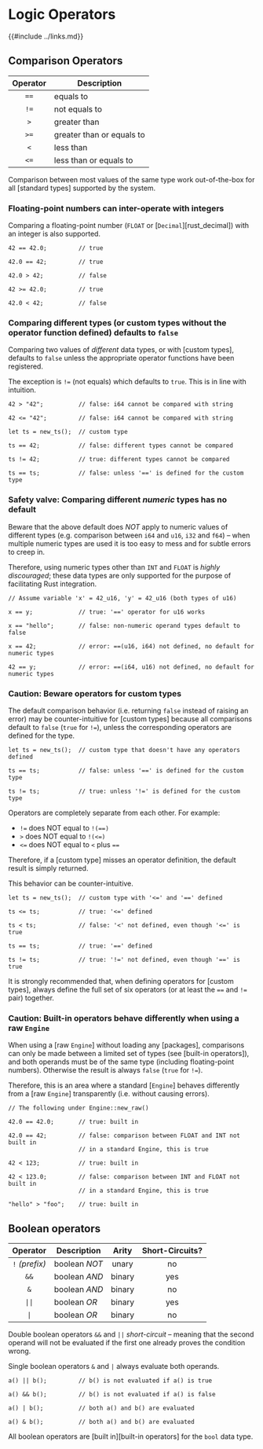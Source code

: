 Logic Operators
==============

{{#include ../links.md}}

Comparison Operators
--------------------

| Operator | Description               |
| :------: | ------------------------- |
|   `==`   | equals to                 |
|   `!=`   | not equals to             |
|   `>`    | greater than              |
|   `>=`   | greater than or equals to |
|   `<`    | less than                 |
|   `<=`   | less than or equals to    |

Comparison between most values of the same type work out-of-the-box for all [standard types]
supported by the system.

### Floating-point numbers can inter-operate with integers

Comparing a floating-point number (`FLOAT` or [`Decimal`][rust_decimal]) with an integer is also supported.

```rust,no_run
42 == 42.0;         // true

42.0 == 42;         // true

42.0 > 42;          // false

42 >= 42.0;         // true

42.0 < 42;          // false
```

### Comparing different types (or custom types without the operator function defined) defaults to `false`

Comparing two values of _different_ data types, or with [custom types], defaults to `false` unless
the appropriate operator functions have been registered.

The exception is `!=` (not equals) which defaults to `true`. This is in line with intuition.

```rust,no_run
42 > "42";          // false: i64 cannot be compared with string

42 <= "42";         // false: i64 cannot be compared with string

let ts = new_ts();  // custom type

ts == 42;           // false: different types cannot be compared

ts != 42;           // true: different types cannot be compared

ts == ts;           // false: unless '==' is defined for the custom type
```

### Safety valve: Comparing different _numeric_ types has no default

Beware that the above default does _NOT_ apply to numeric values of different types
(e.g. comparison between `i64` and `u16`, `i32` and `f64`) &ndash; when multiple numeric types are
used it is too easy to mess and for subtle errors to creep in.

Therefore, using numeric types other than `INT` and `FLOAT` is _highly discouraged_; these data
types are only supported for the purpose of facilitating Rust integration.

```rust,no_run
// Assume variable 'x' = 42_u16, 'y' = 42_u16 (both types of u16)

x == y;             // true: '==' operator for u16 works

x == "hello";       // false: non-numeric operand types default to false

x == 42;            // error: ==(u16, i64) not defined, no default for numeric types

42 == y;            // error: ==(i64, u16) not defined, no default for numeric types
```

### Caution: Beware operators for custom types

The default comparison behavior (i.e. returning `false` instead of raising an error)
may be counter-intuitive for [custom types] because all comparisons default to `false`
(`true` for `!=`), unless the corresponding operators are defined for the type.

```rust,no_run
let ts = new_ts();  // custom type that doesn't have any operators defined

ts == ts;           // false: unless '==' is defined for the custom type

ts != ts;           // true: unless '!=' is defined for the custom type
```

Operators are completely separate from each other.  For example:

* `!=` does NOT equal to `!(==)`
* `>` does NOT equal to `!(<=)`
* `<=` does NOT equal to `<` plus `==`

Therefore, if a [custom type] misses an operator definition, the default result is simply returned.

This behavior can be counter-intuitive.

```rust,no_run
let ts = new_ts();  // custom type with '<=' and '==' defined

ts <= ts;           // true: '<=' defined

ts < ts;            // false: '<' not defined, even though '<=' is true

ts == ts;           // true: '==' defined

ts != ts;           // true: '!=' not defined, even though '==' is true
```

It is strongly recommended that, when defining operators for [custom types], always define the full set
of six operators (or at least the `==` and `!=` pair) together.

### Caution: Built-in operators behave differently when using a raw `Engine`

When using a [raw `Engine`] without loading any [packages], comparisons can only be made between a limited
set of types (see [built-in operators]), and both operands must be of the same type (including
floating-point numbers).  Otherwise the result is always `false` (`true` for `!=`).

Therefore, this is an area where a standard [`Engine`] behaves differently from a [raw `Engine`]
transparently (i.e. without causing errors).

```rust,no_run
// The following under Engine::new_raw()

42.0 == 42.0;       // true: built in

42.0 == 42;         // false: comparison between FLOAT and INT not built in
                    // in a standard Engine, this is true

42 < 123;           // true: built in

42 < 123.0;         // false: comparison between INT and FLOAT not built in
                    // in a standard Engine, this is true

"hello" > "foo";    // true: built in
```

Boolean operators
-----------------

|     Operator      | Description   | Arity  | Short-Circuits? |
| :---------------: | ------------- | :----: | :-------------: |
|  `!` _(prefix)_   | boolean _NOT_ | unary  |       no        |
|       `&&`        | boolean _AND_ | binary |       yes       |
|        `&`        | boolean _AND_ | binary |       no        |
| <code>\|\|</code> | boolean _OR_  | binary |       yes       |
|  <code>\|</code>  | boolean _OR_  | binary |       no        |

Double boolean operators `&&` and `||` _short-circuit_ &ndash; meaning that the second operand will not be evaluated
if the first one already proves the condition wrong.

Single boolean operators `&` and `|` always evaluate both operands.

```rust,no_run
a() || b();         // b() is not evaluated if a() is true

a() && b();         // b() is not evaluated if a() is false

a() | b();          // both a() and b() are evaluated

a() & b();          // both a() and b() are evaluated
```

All boolean operators are [built in][built-in operators] for the `bool` data type.
